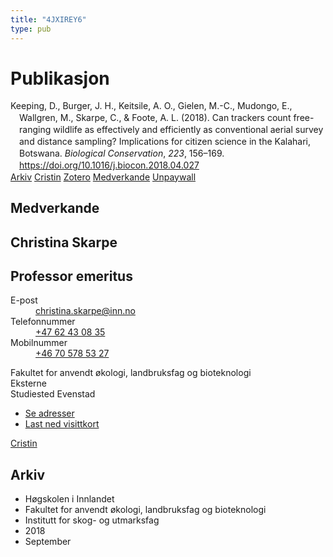 ```yaml
---
title: "4JXIREY6"
type: pub
---
```

<h1>Publikasjon</h1>
<article id="csl-bib-container-4JXIREY6" class="csl-bib-container">
  <div class="csl-bib-body" style="line-height: 1.35; padding-left: 1em; text-indent:-1em;">
  <div class="csl-entry">Keeping, D., Burger, J. H., Keitsile, A. O., Gielen, M.-C., Mudongo, E., Wallgren, M., Skarpe, C., &amp; Foote, A. L. (2018). Can trackers count free-ranging wildlife as effectively and efficiently as conventional aerial survey and distance sampling? Implications for citizen science in the Kalahari, Botswana. <i>Biological Conservation</i>, <i>223</i>, 156&#x2013;169. <a href="https://doi.org/10.1016/j.biocon.2018.04.027">https://doi.org/10.1016/j.biocon.2018.04.027</a></div>
</div>
  <div class="csl-bib-buttons">
    <a href="#taxonomy-article-4JXIREY6" class="csl-bib-button">Arkiv</a>
    <a href="https://app.cristin.no/results/show.jsf?id=1607672" alt="Cristin URL" class="csl-bib-button">Cristin</a>
    <a href="http://zotero.org/groups/5402882/items/4JXIREY6" alt="Zotero URL" class="csl-bib-button">Zotero</a>
    <a href="#contributors-article-4JXIREY6" class="csl-bib-button">Medverkande</a>
    <a href="https://doi.org/10.1016/j.biocon.2018.04.027" class="csl-bib-button">Unpaywall</a>
  </div>
  <div id="csl-bib-meta-container-4JXIREY6"></div>
</article>
<div id="csl-bib-meta-4JXIREY6" class="csl-bib-meta">
  <article id="contributors-article-4JXIREY6" class="contributors-article">
    <h1>Medverkande</h1>
    <div class="personas"> <div class="vrtx-hinn-person-card"> <div class="photo"> <i class="lar la-user-circle missing-person"></i> </div> <div class="info"> <hgroup><h1>Christina Skarpe</h1> <h2>Professor emeritus</h2> </hgroup><dl> <dt>E-post</dt> <dd> <a href="mailto:christina.skarpe@inn.no">christina.skarpe@inn.no</a> </dd> <dt>Telefonnummer</dt> <dd><a href="tel:+4762430835"> +47 62 43 08 35 </a></dd> <dt>Mobilnummer</dt> <dd><a href="tel:+46705785327"> +46 70 578 53 27 </a></dd> </dl> <p> Fakultet for anvendt økologi, landbruksfag og bioteknologi<br> Eksterne<br> Studiested Evenstad </p> <ul class="vrtx-hinn-links"> <li><a href="https://www.inn.no/finn-en-ansatt/christina-skarpe.html#vrtx-hinn-addresses">Se adresser</a></li> <li><a href="https://www.inn.no/finn-en-ansatt/christina-skarpe.html?vrtx=vcf">Last ned visittkort</a></li> </ul> </div> </div> <a href="https://app.cristin.no/persons/show.jsf?id=328270" alt="Cristin URL" class="personas-cristin">Cristin</a> </div>
  </article>
  <article id="taxonomy-article-4JXIREY6" class="taxonomy-article">
    <h1>Arkiv</h1>
    <ul>
      <li>Høgskolen i Innlandet</li>
      <li>Fakultet for anvendt økologi, landbruksfag og bioteknologi</li>
      <li>Institutt for skog- og utmarksfag</li>
      <li>2018</li>
      <li>September</li>
    </ul>
  </article>
</div>
